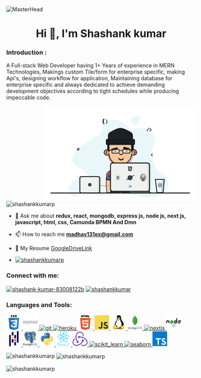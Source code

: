 ![MasterHead](https://miro.medium.com/max/1838/0*FGD6BUzzZs1VJLuY.gif)
<h1 align="center">Hi 👋, I'm Shashank kumar</h1>

<h3>Introduction : </h3>
<p align="left">A Full-stack Web Developer having 1+ Years of experience in MERN Technologies, Makings custom Tile/form for enterprise specific, making Api's, designing workflow for application, Maintaining database for enterprise specific and always dedicated to achieve  demanding development objectives
according to tight schedules while producing impeccable code.</p>
<img align='right' alt='coding' width='400' src="https://raw.githubusercontent.com/kvssankar/kvssankar/main/programmer.gif" />

<p align="left"> <img src="https://komarev.com/ghpvc/?username=shashankkumarp&label=Profile%20views&color=0e75b6&style=flat" alt="shashankkumarp" /> </p>



- 💬 Ask me about **redux, react, mongodb, express js, node js, next js, javascript, html, css, Camunda BPMN And Dmn**

- 📫 How to reach me **madhav131ex@gmail.com**

- 📄 My Resume [GoogleDriveLink](https://drive.google.com/file/d/1qBoVkuhC_cZ5AUqZaDlNrFxHcOPNMj8d/view?usp=sharing)

- <p align="left"> <a href="https://github.com/ryo-ma/github-profile-trophy"><img src="https://github-profile-trophy.vercel.app/?username=shashankkumarp" alt="shashankkumarp" /></a> </p>

<h3 align="left">Connect with me:</h3>
<p align="left">
<a href="https://linkedin.com/in/shashank-kumar-83008122b" target="blank"><img align="center" src="https://raw.githubusercontent.com/rahuldkjain/github-profile-readme-generator/master/src/images/icons/Social/linked-in-alt.svg" alt="shashank-kumar-83008122b" height="30" width="40" /></a>
<a href="https://codesandbox.com/shashankkumar" target="blank"><img align="center" src="https://raw.githubusercontent.com/rahuldkjain/github-profile-readme-generator/master/src/images/icons/Social/codesandbox.svg" alt="shashankkumar" height="30" width="40" /></a>
</p>

<h3 align="left">Languages and Tools:</h3>
<p align="left"> <a href="https://www.w3schools.com/css/" target="_blank" rel="noreferrer"> <img src="https://raw.githubusercontent.com/devicons/devicon/master/icons/css3/css3-original-wordmark.svg" alt="css3" width="40" height="40"/> </a> <a href="https://expressjs.com" target="_blank" rel="noreferrer"> <img src="https://raw.githubusercontent.com/devicons/devicon/master/icons/express/express-original-wordmark.svg" alt="express" width="40" height="40"/> </a> <a href="https://git-scm.com/" target="_blank" rel="noreferrer"> <img src="https://www.vectorlogo.zone/logos/git-scm/git-scm-icon.svg" alt="git" width="40" height="40"/> </a> <a href="https://heroku.com" target="_blank" rel="noreferrer"> <img src="https://www.vectorlogo.zone/logos/heroku/heroku-icon.svg" alt="heroku" width="40" height="40"/> </a> <a href="https://www.w3.org/html/" target="_blank" rel="noreferrer"> <img src="https://raw.githubusercontent.com/devicons/devicon/master/icons/html5/html5-original-wordmark.svg" alt="html5" width="40" height="40"/> </a> <a href="https://developer.mozilla.org/en-US/docs/Web/JavaScript" target="_blank" rel="noreferrer"> <img src="https://raw.githubusercontent.com/devicons/devicon/master/icons/javascript/javascript-original.svg" alt="javascript" width="40" height="40"/> </a> <a href="https://www.linux.org/" target="_blank" rel="noreferrer"> <img src="https://raw.githubusercontent.com/devicons/devicon/master/icons/linux/linux-original.svg" alt="linux" width="40" height="40"/> </a> <a href="https://www.mongodb.com/" target="_blank" rel="noreferrer"> <img src="https://raw.githubusercontent.com/devicons/devicon/master/icons/mongodb/mongodb-original-wordmark.svg" alt="mongodb" width="40" height="40"/> </a> <a href="https://nextjs.org/" target="_blank" rel="noreferrer"> <img src="https://cdn.worldvectorlogo.com/logos/nextjs-2.svg" alt="nextjs" width="40" height="40"/> </a> <a href="https://nodejs.org" target="_blank" rel="noreferrer"> <img src="https://raw.githubusercontent.com/devicons/devicon/master/icons/nodejs/nodejs-original-wordmark.svg" alt="nodejs" width="40" height="40"/> </a> <a href="https://pandas.pydata.org/" target="_blank" rel="noreferrer"> <img src="https://raw.githubusercontent.com/devicons/devicon/2ae2a900d2f041da66e950e4d48052658d850630/icons/pandas/pandas-original.svg" alt="pandas" width="40" height="40"/> </a> <a href="https://www.postgresql.org" target="_blank" rel="noreferrer"> <img src="https://raw.githubusercontent.com/devicons/devicon/master/icons/postgresql/postgresql-original-wordmark.svg" alt="postgresql" width="40" height="40"/> </a> <a href="https://www.python.org" target="_blank" rel="noreferrer"> <img src="https://raw.githubusercontent.com/devicons/devicon/master/icons/python/python-original.svg" alt="python" width="40" height="40"/> </a> <a href="https://reactjs.org/" target="_blank" rel="noreferrer"> <img src="https://raw.githubusercontent.com/devicons/devicon/master/icons/react/react-original-wordmark.svg" alt="react" width="40" height="40"/> </a> <a href="https://redux.js.org" target="_blank" rel="noreferrer"> <img src="https://raw.githubusercontent.com/devicons/devicon/master/icons/redux/redux-original.svg" alt="redux" width="40" height="40"/> </a> <a href="https://scikit-learn.org/" target="_blank" rel="noreferrer"> <img src="https://upload.wikimedia.org/wikipedia/commons/0/05/Scikit_learn_logo_small.svg" alt="scikit_learn" width="40" height="40"/> </a> <a href="https://seaborn.pydata.org/" target="_blank" rel="noreferrer"> <img src="https://seaborn.pydata.org/_images/logo-mark-lightbg.svg" alt="seaborn" width="40" height="40"/> </a> <a href="https://www.typescriptlang.org/" target="_blank" rel="noreferrer"> <img src="https://raw.githubusercontent.com/devicons/devicon/master/icons/typescript/typescript-original.svg" alt="typescript" width="40" height="40"/> </a></p>

<p><img align="left" src="https://github-readme-stats.vercel.app/api/top-langs?username=shashankkumarp&show_icons=true&locale=en&layout=compact" alt="shashankkumarp" /></p>

<p>&nbsp;<img align="center" src="https://github-readme-stats.vercel.app/api?username=shashankkumarp&show_icons=true&locale=en" alt="shashankkumarp" /></p>

<p><img align="center" src="https://github-readme-streak-stats.herokuapp.com/?user=shashankkumarp&" alt="shashankkumarp" /></p>
